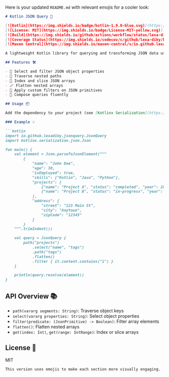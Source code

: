 Here is your updated `README.md` with relevant emojis for a cooler look:

```markdown
# Kotlin JSON Query 🚀

[![Kotlin](https://img.shields.io/badge/kotlin-1.9.0-blue.svg)](https://kotlinlang.org/)
[![License: MIT](https://img.shields.io/badge/License-MIT-yellow.svg)](LICENSE)
[![Build](https://img.shields.io/github/actions/workflow/status/lexa-diky/kotlin-json-query/ci.yml?branch=main)](https://github.com/lexa-diky/kotlin-json-query/actions)
[![Coverage Status](https://img.shields.io/codecov/c/github/lexa-diky/kotlin-json-query)](https://codecov.io/gh/lexa-diky/kotlin-json-query)
[![Maven Central](https://img.shields.io/maven-central/v/io.github.lexadiky/jsonquery.svg?label=Maven%20Central)](https://search.maven.org/search?q=g:io.github.lexadiky%20a:jsonquery)

A lightweight Kotlin library for querying and transforming JSON data using a fluent, composable API. ✨

## Features 🛠️

- 🔎 Select and filter JSON object properties
- 🧭 Traverse nested paths
- 🔢 Index and slice JSON arrays
- 🪄 Flatten nested arrays
- 🧪 Apply custom filters on JSON primitives
- 🧩 Compose queries fluently

## Usage 📦

Add the dependency to your project (see [Kotlinx Serialization](https://github.com/Kotlin/kotlinx.serialization) for setup).

### Example 💡

```kotlin
import io.github.lexadiky.jsonquery.JsonQuery
import kotlinx.serialization.json.Json

fun main() {
    val element = Json.parseToJsonElement("""
        {
            "name": "John Doe",
            "age": 30,
            "isEmployed": true,
            "skills": ["Kotlin", "Java", "Python"],
            "projects": [
                {"name": "Project A", "status": "completed", "year": 2021, "tags": ["backend", "api", "ui"]},
                {"name": "Project B", "status": "in-progress", "year": 2022}
            ],
            "address": {
                "street": "123 Main St",
                "city": "Anytown",
                "zipCode": "12345"
            }
        }
    """.trimIndent())

    val query = JsonQuery {
        path("projects")
            .select("name", "tags")
            .path("tags")
            .flatten()
            .filter { it.content.contains("i") }
    }

    println(query.resolve(element))
}
```

## API Overview 📚

- `path(vararg segments: String)`: Traverse object keys
- `select(vararg properties: String)`: Select object properties
- `filter(predicate: (JsonPrimitive) -> Boolean)`: Filter array elements
- `flatten()`: Flatten nested arrays
- `get(index: Int)`, `get(range: IntRange)`: Index or slice arrays

## License 📝

MIT
```
This version uses emojis to make each section more visually engaging.